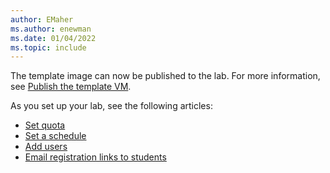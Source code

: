 ```yaml
---
author: EMaher
ms.author: enewman
ms.date: 01/04/2022
ms.topic: include
---
```


The template image can now be published to the lab. For more information, see [Publish the template VM](../how-to-create-manage-template.md#publish-the-template-vm).

As you set up your lab, see the following articles:

- [Set quota](../how-to-configure-student-usage.md#set-quotas-for-users)
- [Set a schedule](../tutorial-setup-classroom-lab.md#set-a-schedule-for-the-lab)
- [Add users](../tutorial-setup-classroom-lab.md#add-users-to-the-lab)
- [Email registration links to students](../how-to-configure-student-usage.md#send-invitations-to-users)
